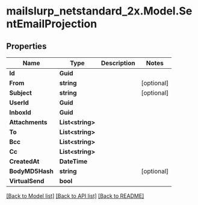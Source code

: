 # mailslurp_netstandard_2x.Model.SentEmailProjection

## Properties

Name | Type | Description | Notes
------------ | ------------- | ------------- | -------------
**Id** | **Guid** |  | 
**From** | **string** |  | [optional] 
**Subject** | **string** |  | [optional] 
**UserId** | **Guid** |  | 
**InboxId** | **Guid** |  | 
**Attachments** | **List&lt;string&gt;** |  | 
**To** | **List&lt;string&gt;** |  | 
**Bcc** | **List&lt;string&gt;** |  | 
**Cc** | **List&lt;string&gt;** |  | 
**CreatedAt** | **DateTime** |  | 
**BodyMD5Hash** | **string** |  | [optional] 
**VirtualSend** | **bool** |  | 

[[Back to Model list]](../README#documentation-for-models) [[Back to API list]](../README#documentation-for-api-endpoints) [[Back to README]](../README)

